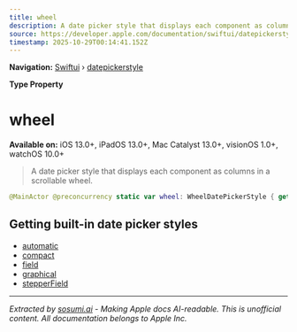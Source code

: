 ```yaml
---
title: wheel
description: A date picker style that displays each component as columns in a scrollable wheel.
source: https://developer.apple.com/documentation/swiftui/datepickerstyle/wheel
timestamp: 2025-10-29T00:14:41.152Z
---
```


**Navigation:** [Swiftui](/documentation/swiftui) › [datepickerstyle](/documentation/swiftui/datepickerstyle)

**Type Property**

# wheel

**Available on:** iOS 13.0+, iPadOS 13.0+, Mac Catalyst 13.0+, visionOS 1.0+, watchOS 10.0+

> A date picker style that displays each component as columns in a scrollable wheel.

```swift
@MainActor @preconcurrency static var wheel: WheelDatePickerStyle { get }
```

## Getting built-in date picker styles

- [automatic](/documentation/swiftui/datepickerstyle/automatic)
- [compact](/documentation/swiftui/datepickerstyle/compact)
- [field](/documentation/swiftui/datepickerstyle/field)
- [graphical](/documentation/swiftui/datepickerstyle/graphical)
- [stepperField](/documentation/swiftui/datepickerstyle/stepperfield)

---

*Extracted by [sosumi.ai](https://sosumi.ai) - Making Apple docs AI-readable.*
*This is unofficial content. All documentation belongs to Apple Inc.*
